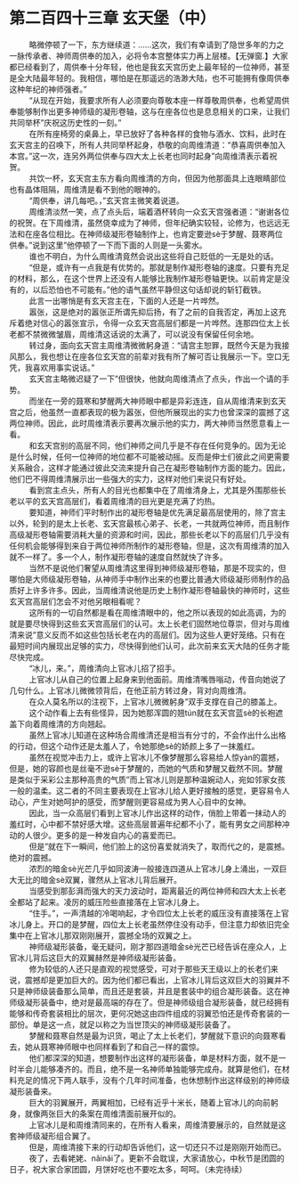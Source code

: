 <h1>第二百四十三章 玄天堡（中）</h1>
<div id="content">&nbsp&nbsp&nbsp&nbsp&nbsp&nbsp&nbsp&nbsp
 略微停顿了一下，东方继续道：……这次，我们有幸请到了隐世多年的力之一脉传承者、神师周供奉的加入，必将令本宫整体实力再上层楼。【无弹窗.】大家都已经看到了，周供奉十分年轻，他也是我玄天宫历史上最年轻的一位神师，甚至是全大陆最年轻的。我相信，哪怕是在那遥远的浩渺大陆，也不可能拥有像周供奉这种年纪的神师强者。”
 <br/>&nbsp&nbsp&nbsp&nbsp&nbsp&nbsp&nbsp&nbsp
 “从现在开始，我要求所有人必须要向尊敬本座一样尊敬周供奉，也希望周供奉能够制作出更多神师级的凝形卷轴，这与在座各位也是息息相关的口来，让我们共同举杯”庆祝这历史性的一刻。”
 <br/>&nbsp&nbsp&nbsp&nbsp&nbsp&nbsp&nbsp&nbsp
 在所有座椅旁的桌鼻上，早已放好了各种各样的食物与酒水、饮料，此时在玄天宫主的召唤下，所有人共同举杯起身，恭敬的向周维清道：“恭喜周供奉加入本宫。”这一次，连另外两位供奉与四大太上长老也同时起身”向周维清表示着祝贺。
 <br/>&nbsp&nbsp&nbsp&nbsp&nbsp&nbsp&nbsp&nbsp
 共饮一杯，玄天宫主东方看向周维清的方向，但因为他那面具上连眼睛部位也有晶体阻隔，周维清是看不到他的眼神的。
 <br/>&nbsp&nbsp&nbsp&nbsp&nbsp&nbsp&nbsp&nbsp
 “周供奉，讲几每吧。，”玄天宫主微笑着说道。
 <br/>&nbsp&nbsp&nbsp&nbsp&nbsp&nbsp&nbsp&nbsp
 周维清淡然一笑，点了点头后，端着酒杯转向一众玄天宫强者道：“谢谢各位的祝贺。在下周维清，虽然侥幸成为了神师，但年纪确实较轻，论修为，也远远无法和在座各位相比。在神师级凝形卷轴制作上，也肯定要逊sè于梦醒、聂寒两位供奉。”说到这里”他停顿了一下而下面的人则是一头雾水。
 <br/>&nbsp&nbsp&nbsp&nbsp&nbsp&nbsp&nbsp&nbsp
 谁也不明白，为什么周维清竟然会说出这些将自己贬低的一无是处的话。
 <br/>&nbsp&nbsp&nbsp&nbsp&nbsp&nbsp&nbsp&nbsp
 “但是，或许有一点我是有优势的。那就是制作凝形卷轴的速度。只要有充足的材料，那么，在这个世界上还没有人能够比我制作凝形卷轴更快。以前肯定是没有的，以后恐怕也不可能有。”他的语气虽然平静但这句话却说的斩钉截铁。
 <br/>&nbsp&nbsp&nbsp&nbsp&nbsp&nbsp&nbsp&nbsp
 此言一出哪悄是有玄天宫主在，下面的人还是一片哗然。
 <br/>&nbsp&nbsp&nbsp&nbsp&nbsp&nbsp&nbsp&nbsp
 嚣张，这是绝对的嚣张正所谓先抑后扬，有了之前的自我否定，再加上这充斥着绝对信心的嚣张宣示，令得一众玄天宫高层们都是一片哗然。连那四位太上长老都不禁微微皱眉，周维清这话说的太满了，可以说没有保留任何余地。
 <br/>&nbsp&nbsp&nbsp&nbsp&nbsp&nbsp&nbsp&nbsp
 转过身，面向玄天宫主周维清微微躬身道：“请宫主恕罪，既然今天是为我接风那么，我也想让在座各位玄天宫的前辈对我有所了解可否让我展示一下。空口无凭，我喜欢用事实说话。”
 <br/>&nbsp&nbsp&nbsp&nbsp&nbsp&nbsp&nbsp&nbsp
 玄天宫主略微迟疑了一下”但很快，他就向周维清点了点头，作出一个请的手势。
 <br/>&nbsp&nbsp&nbsp&nbsp&nbsp&nbsp&nbsp&nbsp
 而坐在一旁的聂寒和梦醒两大神师眼中都是异彩连连，自从周维清来到玄天宫之后，他虽然一直都表现的极为嚣张，但他所展现出的实力也曾深深的震撼了这两位神师。因此，此时周维清表示要再次展示他的实力，两大神师当然愿意看上一看。
 <br/>&nbsp&nbsp&nbsp&nbsp&nbsp&nbsp&nbsp&nbsp
 和玄天宫别的高层不同，他们神师之间几乎是不存在任何竞争的。因为无论是什么时候，任何一位神师的地位都不可能被动摇。反而是伸士们彼此之间更需要关系融合，这样才能通过彼此交流来提升自己在凝形卷轴制作方面的能力。因此，他们巴不得周维清展示出一些强大的实力，这样对他们来说只有好处。
 <br/>&nbsp&nbsp&nbsp&nbsp&nbsp&nbsp&nbsp&nbsp
 看到宫主点头，所有人的目光也都集中在了周维清身上，尤其是外围那些长老以平的玄天宫高层们，看着周维清的目光更是充满了灼热。
 <br/>&nbsp&nbsp&nbsp&nbsp&nbsp&nbsp&nbsp&nbsp
 要知道，神师们平时制作出的凝形卷轴是优先满足最高层使用的，除了宫主以外，轮到的是太上长老、玄天宫最核心弟子、长老，一共就两位神师，而且制作高级凝形卷轴需要消耗大量的资源和时间，因此，那些长老以下的高层们几乎没有任何机会能够得到来自于两位神师所制作的凝形卷轴，但是，这次有周维清的加入就不一样了。多一个人，制作凝形卷轴的速度自然就快了许多。
 <br/>&nbsp&nbsp&nbsp&nbsp&nbsp&nbsp&nbsp&nbsp
 当然不是说他们奢望从周维清这里得到神师级凝形卷轴，那是不现实的，但哪怕是大师级凝形卷轴，从神师手中制作出来的也要比普通大师级凝形师制作的品质好上许多许多。因此，当周维清说他是历史上制作凝形卷轴最快的神师时，这些玄天宫高层们怎会不对他另眼相看呢？
 <br/>&nbsp&nbsp&nbsp&nbsp&nbsp&nbsp&nbsp&nbsp
 这所有的一切自然都是看在周维清眼中的，他之所以表现的如此高调，为的就是要尽快得到这些玄天宫高层们的认可。太上长老们固然地位尊崇，但对与周维清来说”意义反而不如这些包括长老在内的高层们。因为这些人更好笼络。只有在最短时间内展现出足够的实力，尽快得到他们认可，此次前来玄天大陆的任务才能尽快完成。
 <br/>&nbsp&nbsp&nbsp&nbsp&nbsp&nbsp&nbsp&nbsp
 “冰儿，来。”，周维清向上官冰儿招了招手。
 <br/>&nbsp&nbsp&nbsp&nbsp&nbsp&nbsp&nbsp&nbsp
 上官冰儿从自己的位置上起身来到他面前。周维清嘴唇嗡动，传音向她说了几句什么。上官冰儿微微领背后，在他正前方转过身，背对向周维清。
 <br/>&nbsp&nbsp&nbsp&nbsp&nbsp&nbsp&nbsp&nbsp
 在众人莫名所以的注视下，上官冰儿微微躬身”双手支撑在自己的膝盖上。
 <br/>&nbsp&nbsp&nbsp&nbsp&nbsp&nbsp&nbsp&nbsp
 这个动作看上去有些怪异，因为她那浑圆的翘tún就在玄天宫蓝sè的长袍遮盖下向着周维清的方向翘起。
 <br/>&nbsp&nbsp&nbsp&nbsp&nbsp&nbsp&nbsp&nbsp
 虽然上官冰儿知道在这种场合周维清还是相当有分寸的，不会作出什么出格的行动，但这个动作还是太羞人了，令她那绝sè的娇颜上多了一抹羞红。
 <br/>&nbsp&nbsp&nbsp&nbsp&nbsp&nbsp&nbsp&nbsp
 虽然在视觉冲击力上，或许上官冰儿不像梦醒那么容易给人惊yàn的震撼，但是，她的容颜也是丝毫不逊sè于梦醒的，而她的气质和梦醒又截然不同。梦醒是类似于采彩公主那种高贵的气质”而上官冰儿则是那种温婉动人，宛如邻家女孩一般的温柔。这二者的不同主要表现在上官冰儿给人更好接触的感觉，更容易令人动心，产生对她呵护的感受，而梦醒则更容易成为男人心目中的女神。
 <br/>&nbsp&nbsp&nbsp&nbsp&nbsp&nbsp&nbsp&nbsp
 因此，当一众高层们看到上官冰儿作出这样的动作，俏脸上带着一抹动人的羞红时，心中都不禁好感大增。这些高层普遍年纪都不小了，能有男女之间那种冲动的人很少。更多的是一种发自内心的喜爱而已。
 <br/>&nbsp&nbsp&nbsp&nbsp&nbsp&nbsp&nbsp&nbsp
 但是”就在下一瞬间，他们脸上的这份喜爱就消失了，取而代之的，是震撼。绝对的震撼。
 <br/>&nbsp&nbsp&nbsp&nbsp&nbsp&nbsp&nbsp&nbsp
 浓烈的暗金sè光芒几乎如同波涛一般接连四道从上官冰儿身上涌出，一双巨大无比的暗金sè双翼，骤然从上官冰儿背后展开。
 <br/>&nbsp&nbsp&nbsp&nbsp&nbsp&nbsp&nbsp&nbsp
 当感受到那彭湃而强大的天力波动时，距离最近的两位神师和四大太上长老全都站了起来。凌厉的威压险些直接落在上官冰儿身上。
 <br/>&nbsp&nbsp&nbsp&nbsp&nbsp&nbsp&nbsp&nbsp
 “住手。”，一声清越的冷喝响起，才令四位太上长老的威压没有直接落在上官冰儿身上。开口的是梦醒，四位太上长老虽然停住没有动手，但注意力却依旧完全集中在上官冰儿那双刚刚展开，震撼全场的双翼之上。
 <br/>&nbsp&nbsp&nbsp&nbsp&nbsp&nbsp&nbsp&nbsp
 神师级凝形装备，毫无疑问，刚才那四道暗金sè光芒已经告诉在座众人，上官冰儿背后这巨大的双翼赫然是神师级凝形装备。
 <br/>&nbsp&nbsp&nbsp&nbsp&nbsp&nbsp&nbsp&nbsp
 修为较低的人还只是直观的视觉感受，可对于那些天王级以上的长老们来说，震撼却是更加巨大的。因为他们都已看出，上官冰儿背后这双巨大的羽翼并不只是神师级装备那么简单，而且还是套装，并且是套装中的组合凝形装备。这在神师级凝形装备中，绝对是最高端的存在了。但是神师级组合凝形装备，就已经拥有能够和传奇套装相比的层次，更何况她这由四件组成的羽翼恐怕还是传奇套装的一部份。单是这一点，就足以称之为当世顶尖的神师级凝形装备了。
 <br/>&nbsp&nbsp&nbsp&nbsp&nbsp&nbsp&nbsp&nbsp
 梦醒和聂寒自然是最为识货，喝止了太上长老们，梦醒就下意识的向聂寒看去，她从聂寒神师眼中也同样看到了和自己一样的震惊。
 <br/>&nbsp&nbsp&nbsp&nbsp&nbsp&nbsp&nbsp&nbsp
 他们都深深的知道，想要制作出这样的凝形装备，单是材料方面，就不是一时半会儿能够凑齐的。而且，绝不是一名神师单独能够完成舟。就算是他们，在材料充足的情况下两人联手，没有个几年时间准备，也休想制作出这样级别的神师级凝形装备来。
 <br/>&nbsp&nbsp&nbsp&nbsp&nbsp&nbsp&nbsp&nbsp
 巨大的羽翼展开，两翼相加，已经有近乎十米长，随着上官冰儿的向前躬身，就像两张巨大的条案在周维清面前展开似的。
 <br/>&nbsp&nbsp&nbsp&nbsp&nbsp&nbsp&nbsp&nbsp
 上官冰儿是和周维清同来的，在所有人看来，周维清要展示的，自然就是这套神师级凝形组合翼了。
 <br/>&nbsp&nbsp&nbsp&nbsp&nbsp&nbsp&nbsp&nbsp
 但是，周维清接下来的行动却告诉他们，这一切还只不过是刚刚开始而已。
 <br/>&nbsp&nbsp&nbsp&nbsp&nbsp&nbsp&nbsp&nbsp
 夜了，去看姥姥、nǎinǎi了。更新不会耽误，大家请放心，中秋节是团圆的日子，祝大家合家团圆，月饼好吃也不要吃太多，呵呵。（未完待续）
 <br/>&nbsp&nbsp&nbsp&nbsp&nbsp&nbsp&nbsp&nbsp
 <br/>&nbsp&nbsp&nbsp&nbsp&nbsp&nbsp&nbsp&nbsp
</div>
